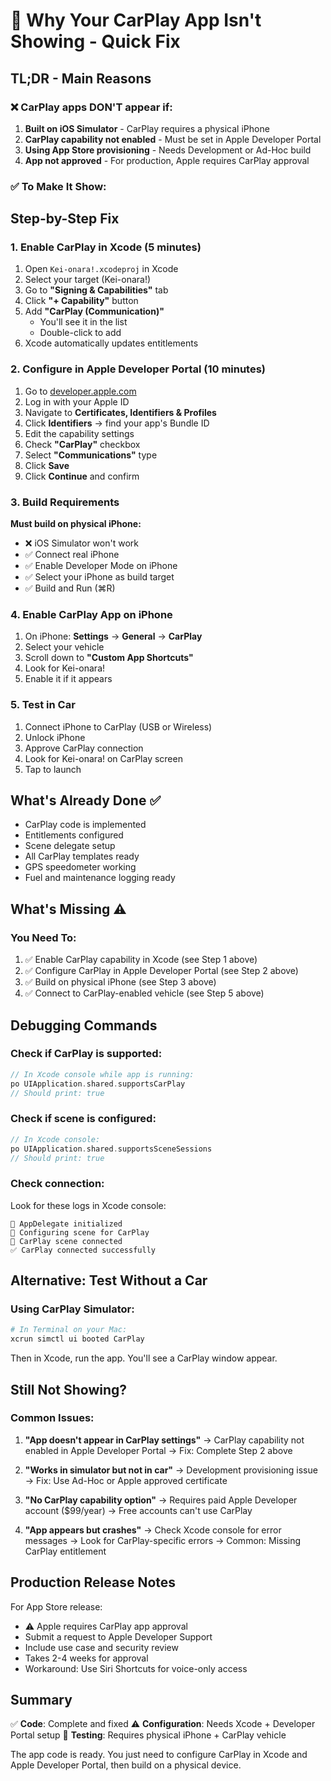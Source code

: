 # 🚗 Why Your CarPlay App Isn't Showing - Quick Fix

## TL;DR - Main Reasons

### ❌ CarPlay apps DON'T appear if:

1. **Built on iOS Simulator** - CarPlay requires a physical iPhone
2. **CarPlay capability not enabled** - Must be set in Apple Developer Portal
3. **Using App Store provisioning** - Needs Development or Ad-Hoc build
4. **App not approved** - For production, Apple requires CarPlay approval

### ✅ To Make It Show:

## Step-by-Step Fix

### 1. Enable CarPlay in Xcode (5 minutes)

1. Open `Kei-onara!.xcodeproj` in Xcode
2. Select your target (Kei-onara!)
3. Go to **"Signing & Capabilities"** tab
4. Click **"+ Capability"** button
5. Add **"CarPlay (Communication)"**
   - You'll see it in the list
   - Double-click to add
6. Xcode automatically updates entitlements

### 2. Configure in Apple Developer Portal (10 minutes)

1. Go to [developer.apple.com](https://developer.apple.com)
2. Log in with your Apple ID
3. Navigate to **Certificates, Identifiers & Profiles**
4. Click **Identifiers** → find your app's Bundle ID
5. Edit the capability settings
6. Check **"CarPlay"** checkbox
7. Select **"Communications"** type
8. Click **Save**
9. Click **Continue** and confirm

### 3. Build Requirements

**Must build on physical iPhone:**
- ❌ iOS Simulator won't work
- ✅ Connect real iPhone
- ✅ Enable Developer Mode on iPhone
- ✅ Select your iPhone as build target
- ✅ Build and Run (⌘R)

### 4. Enable CarPlay App on iPhone

1. On iPhone: **Settings** → **General** → **CarPlay**
2. Select your vehicle
3. Scroll down to **"Custom App Shortcuts"**
4. Look for Kei-onara!
5. Enable it if it appears

### 5. Test in Car

1. Connect iPhone to CarPlay (USB or Wireless)
2. Unlock iPhone
3. Approve CarPlay connection
4. Look for Kei-onara! on CarPlay screen
5. Tap to launch

## What's Already Done ✅

- CarPlay code is implemented
- Entitlements configured
- Scene delegate setup
- All CarPlay templates ready
- GPS speedometer working
- Fuel and maintenance logging ready

## What's Missing ⚠️

### You Need To:
1. ✅ Enable CarPlay capability in Xcode (see Step 1 above)
2. ✅ Configure CarPlay in Apple Developer Portal (see Step 2 above)
3. ✅ Build on physical iPhone (see Step 3 above)
4. ✅ Connect to CarPlay-enabled vehicle (see Step 5 above)

## Debugging Commands

### Check if CarPlay is supported:
```swift
// In Xcode console while app is running:
po UIApplication.shared.supportsCarPlay
// Should print: true
```

### Check if scene is configured:
```swift
// In Xcode console:
po UIApplication.shared.supportsSceneSessions
// Should print: true
```

### Check connection:
Look for these logs in Xcode console:
```
🚗 AppDelegate initialized
🚗 Configuring scene for CarPlay
🚗 CarPlay scene connected
✅ CarPlay connected successfully
```

## Alternative: Test Without a Car

### Using CarPlay Simulator:

```bash
# In Terminal on your Mac:
xcrun simctl ui booted CarPlay
```

Then in Xcode, run the app. You'll see a CarPlay window appear.

## Still Not Showing?

### Common Issues:

1. **"App doesn't appear in CarPlay settings"**
   → CarPlay capability not enabled in Apple Developer Portal
   → Fix: Complete Step 2 above

2. **"Works in simulator but not in car"**
   → Development provisioning issue
   → Fix: Use Ad-Hoc or Apple approved certificate

3. **"No CarPlay capability option"**
   → Requires paid Apple Developer account ($99/year)
   → Free accounts can't use CarPlay

4. **"App appears but crashes"**
   → Check Xcode console for error messages
   → Look for CarPlay-specific errors
   → Common: Missing CarPlay entitlement

## Production Release Notes

For App Store release:
- ⚠️ Apple requires CarPlay app approval
- Submit a request to Apple Developer Support
- Include use case and security review
- Takes 2-4 weeks for approval
- Workaround: Use Siri Shortcuts for voice-only access

## Summary

✅ **Code**: Complete and fixed
⚠️ **Configuration**: Needs Xcode + Developer Portal setup
🚗 **Testing**: Requires physical iPhone + CarPlay vehicle

The app code is ready. You just need to configure CarPlay in Xcode and Apple Developer Portal, then build on a physical device.

